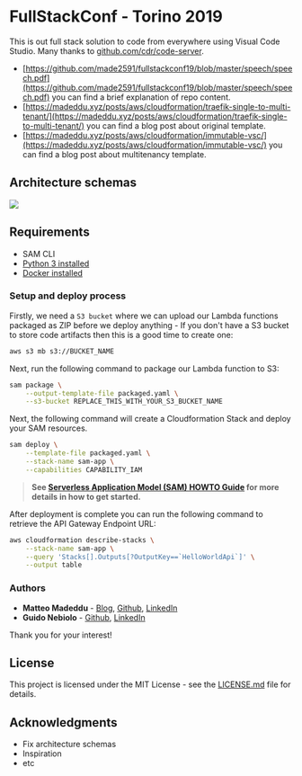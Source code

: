 # FullStackConf - Torino 2019

This is out full stack solution to code from everywhere using Visual Code Studio. Many thanks to [github.com/cdr/code-server](https://github.com/cdr/code-server).

- [https://github.com/made2591/fullstackconf19/blob/master/speech/speech.pdf](https://github.com/made2591/fullstackconf19/blob/master/speech/speech.pdf) you can find a brief explanation of repo content.
- [https://madeddu.xyz/posts/aws/cloudformation/traefik-single-to-multi-tenant/](https://madeddu.xyz/posts/aws/cloudformation/traefik-single-to-multi-tenant/) you can find a blog post about original template.
- [https://madeddu.xyz/posts/aws/cloudformation/immutable-vsc/](https://madeddu.xyz/posts/aws/cloudformation/immutable-vsc/) you can find a blog post about multitenancy template.

## Architecture schemas

![](https://github.com/made2591/fullstackconf19/blob/master/speech/img/architecture.png)

## Requirements

* SAM CLI
* [Python 3 installed](https://www.python.org/downloads/)
* [Docker installed](https://www.docker.com/community-edition)

### Setup and deploy process

Firstly, we need a `S3 bucket` where we can upload our Lambda functions packaged as ZIP before we deploy anything - If you don't have a S3 bucket to store code artifacts then this is a good time to create one:

```bash
aws s3 mb s3://BUCKET_NAME
```

Next, run the following command to package our Lambda function to S3:

```bash
sam package \
    --output-template-file packaged.yaml \
    --s3-bucket REPLACE_THIS_WITH_YOUR_S3_BUCKET_NAME
```

Next, the following command will create a Cloudformation Stack and deploy your SAM resources.

```bash
sam deploy \
    --template-file packaged.yaml \
    --stack-name sam-app \
    --capabilities CAPABILITY_IAM
```

> **See [Serverless Application Model (SAM) HOWTO Guide](https://docs.aws.amazon.com/serverless-application-model/latest/developerguide/serverless-quick-start.html) for more details in how to get started.**

After deployment is complete you can run the following command to retrieve the API Gateway Endpoint URL:

```bash
aws cloudformation describe-stacks \
    --stack-name sam-app \
    --query 'Stacks[].Outputs[?OutputKey==`HelloWorldApi`]' \
    --output table
```

### Authors

* **Matteo Madeddu** - [Blog](https://madeddu.xyz/), [Github](https://github.com/made2591/), [LinkedIn](https://www.linkedin.com/in/mmadeddu/)
* **Guido Nebiolo** - [Github](https://github.com/guidonebiolo/), [LinkedIn](https://www.linkedin.com/in/guidonebiolo/)

Thank you for your interest!

## License

This project is licensed under the MIT License - see the [LICENSE.md](LICENSE.md) file for details.

## Acknowledgments

* Fix architecture schemas
* Inspiration
* etc